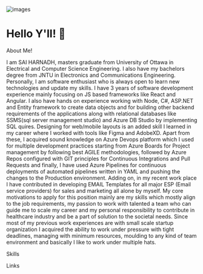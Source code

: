 ![images](https://github.com/snadi043/MYPROFILE/assets/60456049/876dda45-6b2f-475b-b4ce-60fc765ec198)

# Hello Y'll! 👋

About Me!

I am SAI HARNADH, masters graduate from University of Ottawa in Electrical and Computer Science Engineering. I also have my bachelors degree from JNTU in Electronics and Communications Engineering. Personally, I am software enthusiast who is always open to learn new technologies and update my skills. I have 3 years of software development experience mainly focusing on JS based frameworks like React and Angular. I also have hands on experience working with Node, C#, ASP.NET and Entity framework to create data objects and for building other backend requirements of the applications along with relational databases like SSMS(sql server management studio) and Azure DB Studio by implementing SQL quires. Designing for web/mobile layouts is an added skill I learned in my career where I worked with tools like Figma and AdobeXD. Apart from these, I acquired sound knowledge on Azure Devops platform which I used for multiple development practices starting from Azure Boards for Project management by following best AGILE methodologies, followed by Azure Repos configured with GIT principles for Continuous Integrations and Pull Requests and finally, I have used Azure Pipelines for continuous deployments of automated pipelines written in YAML and pushing the changes to the Production environment. Adding on, in my recent work place I have contributed in developing EMAIL Templates for all major ESP (Email service providers) for sales and marketing all alone by myself. My core motivations to apply for this position mainly are my skills which mostly align to the job requirements, my passion to work with talented a team who can guide me to scale my career and my personal responsibility to contribute in healthcare industry and be a part of solution to the societal needs. Since most of my previous work experiences are with small scale startup organization I acquired the ability to work under pressure with tight deadlines, managing with minimum resources, moulding to any kind of  team environment and basically I like to work under multiple hats.


Skills

Links



